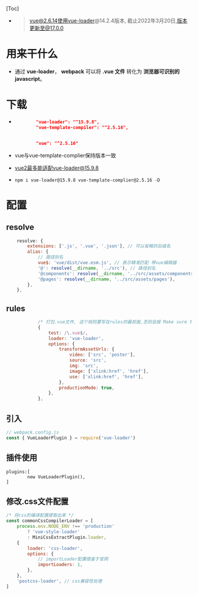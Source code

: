 [Toc]

- >  vue@2.6.14使用vue-loader@14.2.4版本, 截止2022年3月20日,版本更新至@17.0.0

 # 用来干什么

- 通过 **vue-loader**， **webpack** 可以将 **.vue 文件** 转化为 **浏览器可识别的javascript**。

# 下载

- ```json
          "vue-loader": "^15.9.8",
          "vue-template-compiler": "^2.5.16",
  
  
          "vue": "^2.5.16"
  ```

- vue与vue-template-complier保持版本一致

- vue2最多能适配vue-loader@15.9.8

- `npm i vue-loader@15.9.8 vue-template-complier@2.5.16 -D`

# 配置

## resolve

```js
    resolve: {
        extensions: ['.js', '.vue', '.json'], // 可以省略的后缀名
        alias: {
            // 路径别名
            vue$: 'vue/dist/vue.esm.js', // 表示精准匹配 带vue编辑器
            '@': resolve(__dirname, '../src'), // 路径别名
            '@components': resolve(__dirname, '../src/assets/components'),
            '@pages': resolve(__dirname, '../src/assets/pages'),
        },
    },
```

## rules

```js
            /* 打包.vue文件, 这个规则要写在rules的最前面,否则会报 Make sure the rule matching .vue files include vue-loader in its use. 错误 */
            {
                test: /\.vue$/,
                loader: 'vue-loader',
                options: {
                    transformAssetUrls: {
                        video: ['src', 'poster'],
                        source: 'src',
                        img: 'src',
                        image: ['xlink:href', 'href'],
                        use: ['xlink:href', 'href'],
                    },
                    productionMode: true,
                },
            },
```

## 引入

```js
// webpack.config.js
const { VueLoaderPlugin } = require('vue-loader')
```

## 插件使用

```
plugins:[
        new VueLoaderPlugin(),
]
```

## 修改.css文件配置

```js
/* 将css的编译配置提取出来 */
const commonCssCompilerLoader = [
    process.env.NODE_ENV !== 'production'
        ? 'vue-style-loader'
        : MiniCssExtractPlugin.loader,
    {
        loader: 'css-loader',
        options: {
            // importLoader配置借鉴于官网
            importLoaders: 1,
        },
    },
    'postcss-loader', // css兼容性处理
]
```

